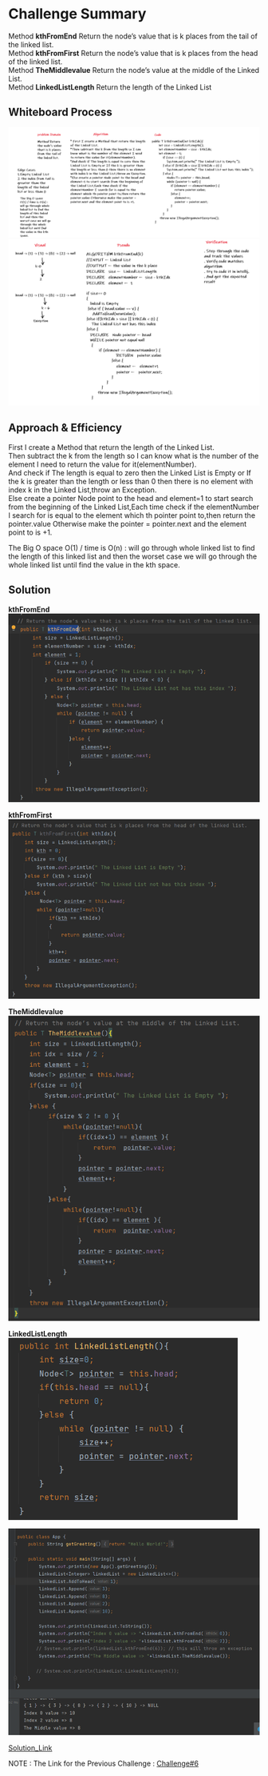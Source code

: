 # Challenge Summary
<!-- Description of the challenge -->
Method **kthFromEnd** Return the node’s value that is k places from the tail of the linked list.  
Method **kthFromFirst** Return the node’s value that is k places from the head of the linked list.  
Method **TheMiddlevalue** Return the node’s value at the middle of the Linked List.  
Method **LinkedListLength** Return the length of the Linked List  

## Whiteboard Process
<!-- Embedded whiteboard image -->
![End1](./Image/End1.PNG)  
![End2](./Image/End2.PNG)  
  
  
## Approach & Efficiency
<!-- What approach did you take? Why? What is the Big O space/time for this approach? -->
First I create a Method that return the length of the Linked List.  
Then subtract the k from the length so I can know what is the number of the element I need to return the value for it(elementNumber).  
And check if The length is equal to zero then the Linked List is Empty or If the k is greater than the length or less than 0 then there is no element with index k in the Linked List,throw an Exception.  
Else create a pointer Node point to the head and element=1 to start search from the beginning of the Linked List,Each time check if the elementNumber I search for is equal to the element which th pointer point to,then return the pointer.value Otherwise make the pointer = pointer.next and the element point to is +1.
  
 The Big O space O(1) / time is O(n) :  will go through whole linked list to find the length of this linked list and then the worset case we will go through the whole linked list until find the value in the kth space.    

## Solution
<!-- Show how to run your code, and examples of it in action -->
**kthFromEnd**  
![FromEnd](./Image/FromEnd.PNG)  
  
 **kthFromFirst**  
![FromHead](./Image/FromHead.PNG)  
  
 **TheMiddlevalue**  
![Middle](./Image/TheMiddle.PNG)  
  
**LinkedListLength**  
![length](./Image/length.PNG)  


![App](./Image/AppRun.PNG)  
  

[Solution_Link]()

NOTE : The Link for the Previous Challenge : [Challenge#6](https://github.com/AlaaYlula/data-structures-and-algorithms/blob/main/Challenge%236/README.md)


